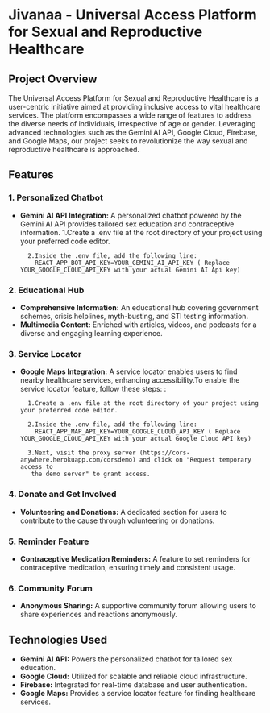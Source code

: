 # **Jivanaa - Universal Access Platform for Sexual and Reproductive Healthcare**

## Project Overview

The Universal Access Platform for Sexual and Reproductive Healthcare is a user-centric initiative aimed at providing inclusive access to vital healthcare services. The platform encompasses a wide range of features to address the diverse needs of individuals, irrespective of age or gender. Leveraging advanced technologies such as the Gemini AI API, Google Cloud, Firebase, and Google Maps, our project seeks to revolutionize the way sexual and reproductive healthcare is approached.

## Features

### 1. Personalized Chatbot
- **Gemini AI API Integration:** A personalized chatbot powered by the Gemini AI API provides tailored sex education and contraceptive information.
        1.Create a .env file at the root directory of your project using your preferred code editor.

        2.Inside the .env file, add the following line:
          REACT_APP_BOT_API_KEY=YOUR_GEMINI_AI_API_KEY ( Replace YOUR_GOOGLE_CLOUD_API_KEY with your actual Gemini AI Api key)

### 2. Educational Hub
- **Comprehensive Information:** An educational hub covering government schemes, crisis helplines, myth-busting, and STI testing information.
- **Multimedia Content:** Enriched with articles, videos, and podcasts for a diverse and engaging learning experience.

### 3. Service Locator
- **Google Maps Integration:** A service locator enables users to find nearby healthcare services, enhancing accessibility.To enable the service locator feature, follow these steps: :
  
        1.Create a .env file at the root directory of your project using your preferred code editor.
  
        2.Inside the .env file, add the following line:
          REACT_APP_MAP_API_KEY=YOUR_GOOGLE_CLOUD_API_KEY ( Replace YOUR_GOOGLE_CLOUD_API_KEY with your actual Google Cloud API key)
  
        3.Next, visit the proxy server (https://cors-anywhere.herokuapp.com/corsdemo) and click on "Request temporary access to 
         the demo server" to grant access.
  
### 4. Donate and Get Involved
- **Volunteering and Donations:** A dedicated section for users to contribute to the cause through volunteering or donations.

### 5. Reminder Feature
- **Contraceptive Medication Reminders:** A feature to set reminders for contraceptive medication, ensuring timely and consistent usage.

### 6. Community Forum
- **Anonymous Sharing:** A supportive community forum allowing users to share experiences and reactions anonymously.

## Technologies Used

- **Gemini AI API:** Powers the personalized chatbot for tailored sex education.
- **Google Cloud:** Utilized for scalable and reliable cloud infrastructure.
- **Firebase:** Integrated for real-time database and user authentication.
- **Google Maps:** Provides a service locator feature for finding healthcare services.


